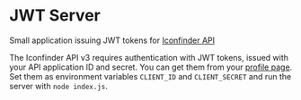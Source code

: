 # JWT Server
Small application issuing JWT tokens for [Iconfinder API](https://developer.iconfinder.com/)

The Iconfinder API v3 requires authentication with JWT tokens, issued with your API application ID and secret. You can get them from your [profile page](https://www.iconfinder.com/account/applications). Set them as environment variables `CLIENT_ID` and `CLIENT_SECRET` and run the server with `node index.js`.